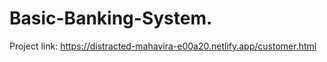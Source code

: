 # Basic-Banking-System. 
Project link:
https://distracted-mahavira-e00a20.netlify.app/customer.html
